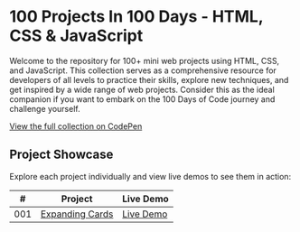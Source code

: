# 100 Projects In 100 Days - HTML, CSS & JavaScript

Welcome to the repository for 100+ mini web projects using HTML, CSS, and JavaScript. This collection serves as a comprehensive resource for developers of all levels to practice their skills, explore new techniques, and get inspired by a wide range of web projects. Consider this as the ideal companion if you want to embark on the 100 Days of Code journey and challenge yourself.

[View the full collection on CodePen](https://codepen.io/collection/RzmBjb)

## Project Showcase

Explore each project individually and view live demos to see them in action:

|  #  | Project                                                                | Live Demo                                                |
| :-: | ---------------------------------------------------------------------- | -------------------------------------------------------- |
| 001 | [Expanding Cards](001-expanding%20cards)                               | [Live Demo](https://codepen.io/Udaicoders/pen/JjqQxvb)  |
